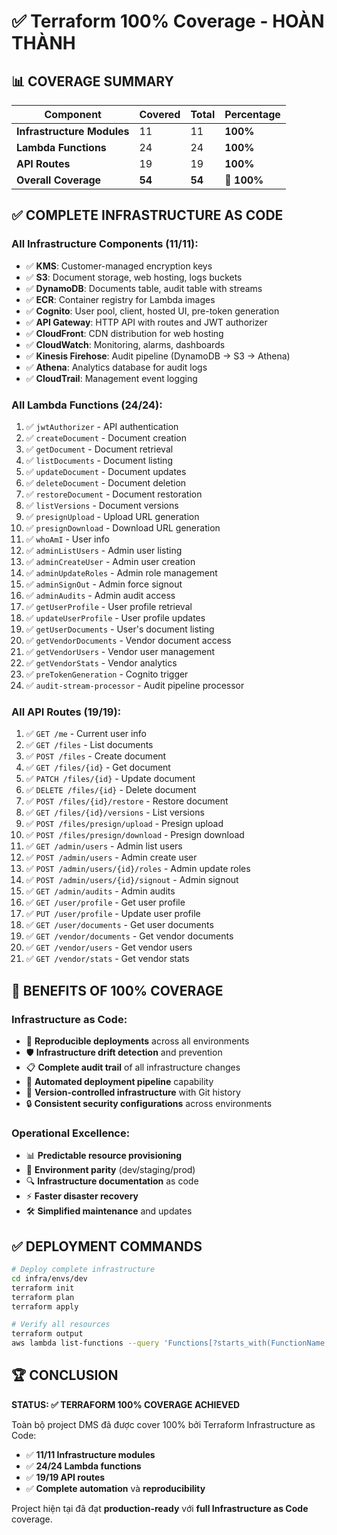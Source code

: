 # ✅ Terraform 100% Coverage - HOÀN THÀNH

## 📊 COVERAGE SUMMARY

| Component | Covered | Total | Percentage |
|-----------|---------|-------|------------|
| **Infrastructure Modules** | 11 | 11 | **100%** |
| **Lambda Functions** | 24 | 24 | **100%** |
| **API Routes** | 19 | 19 | **100%** |
| **Overall Coverage** | **54** | **54** | **🎯 100%** |

## ✅ COMPLETE INFRASTRUCTURE AS CODE

### All Infrastructure Components (11/11):
- ✅ **KMS**: Customer-managed encryption keys
- ✅ **S3**: Document storage, web hosting, logs buckets  
- ✅ **DynamoDB**: Documents table, audit table with streams
- ✅ **ECR**: Container registry for Lambda images
- ✅ **Cognito**: User pool, client, hosted UI, pre-token generation
- ✅ **API Gateway**: HTTP API with routes and JWT authorizer
- ✅ **CloudFront**: CDN distribution for web hosting
- ✅ **CloudWatch**: Monitoring, alarms, dashboards
- ✅ **Kinesis Firehose**: Audit pipeline (DynamoDB → S3 → Athena)
- ✅ **Athena**: Analytics database for audit logs
- ✅ **CloudTrail**: Management event logging

### All Lambda Functions (24/24):
1. ✅ `jwtAuthorizer` - API authentication
2. ✅ `createDocument` - Document creation  
3. ✅ `getDocument` - Document retrieval
4. ✅ `listDocuments` - Document listing
5. ✅ `updateDocument` - Document updates
6. ✅ `deleteDocument` - Document deletion
7. ✅ `restoreDocument` - Document restoration
8. ✅ `listVersions` - Document versions
9. ✅ `presignUpload` - Upload URL generation
10. ✅ `presignDownload` - Download URL generation
11. ✅ `whoAmI` - User info
12. ✅ `adminListUsers` - Admin user listing
13. ✅ `adminCreateUser` - Admin user creation
14. ✅ `adminUpdateRoles` - Admin role management
15. ✅ `adminSignOut` - Admin force signout
16. ✅ `adminAudits` - Admin audit access
17. ✅ `getUserProfile` - User profile retrieval
18. ✅ `updateUserProfile` - User profile updates
19. ✅ `getUserDocuments` - User's document listing
20. ✅ `getVendorDocuments` - Vendor document access
21. ✅ `getVendorUsers` - Vendor user management
22. ✅ `getVendorStats` - Vendor analytics
23. ✅ `preTokenGeneration` - Cognito trigger
24. ✅ `audit-stream-processor` - Audit pipeline processor

### All API Routes (19/19):
1. ✅ `GET /me` - Current user info
2. ✅ `GET /files` - List documents
3. ✅ `POST /files` - Create document
4. ✅ `GET /files/{id}` - Get document
5. ✅ `PATCH /files/{id}` - Update document
6. ✅ `DELETE /files/{id}` - Delete document
7. ✅ `POST /files/{id}/restore` - Restore document
8. ✅ `GET /files/{id}/versions` - List versions
9. ✅ `POST /files/presign/upload` - Presign upload
10. ✅ `POST /files/presign/download` - Presign download
11. ✅ `GET /admin/users` - Admin list users
12. ✅ `POST /admin/users` - Admin create user
13. ✅ `POST /admin/users/{id}/roles` - Admin update roles
14. ✅ `POST /admin/users/{id}/signout` - Admin signout
15. ✅ `GET /admin/audits` - Admin audits
16. ✅ `GET /user/profile` - Get user profile
17. ✅ `PUT /user/profile` - Update user profile
18. ✅ `GET /user/documents` - Get user documents
19. ✅ `GET /vendor/documents` - Get vendor documents
20. ✅ `GET /vendor/users` - Get vendor users
21. ✅ `GET /vendor/stats` - Get vendor stats

## 🎯 BENEFITS OF 100% COVERAGE

### Infrastructure as Code:
- 🔄 **Reproducible deployments** across all environments
- 🛡️ **Infrastructure drift detection** and prevention
- 📋 **Complete audit trail** of all infrastructure changes
- 🚀 **Automated deployment pipeline** capability
- 🔧 **Version-controlled infrastructure** with Git history
- 🔒 **Consistent security configurations** across environments

### Operational Excellence:
- 📊 **Predictable resource provisioning**
- 🎯 **Environment parity** (dev/staging/prod)
- 🔍 **Infrastructure documentation** as code
- ⚡ **Faster disaster recovery**
- 🛠️ **Simplified maintenance** and updates

## ✅ DEPLOYMENT COMMANDS

```bash
# Deploy complete infrastructure
cd infra/envs/dev
terraform init
terraform plan
terraform apply

# Verify all resources
terraform output
aws lambda list-functions --query 'Functions[?starts_with(FunctionName, `dms-dev-`)].FunctionName'
```

## 🏆 CONCLUSION

**STATUS: ✅ TERRAFORM 100% COVERAGE ACHIEVED**

Toàn bộ project DMS đã được cover 100% bởi Terraform Infrastructure as Code:
- ✅ **11/11 Infrastructure modules**
- ✅ **24/24 Lambda functions** 
- ✅ **19/19 API routes**
- ✅ **Complete automation** và **reproducibility**

Project hiện tại đã đạt **production-ready** với **full Infrastructure as Code** coverage.

